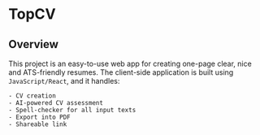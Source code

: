 # TopCV

## Overview

This project is an easy-to-use web app for creating one-page clear, nice and ATS-friendly resumes. The client-side application is built using `JavaScript/React`, and it handles:

```
- CV creation
- AI-powered CV assessment
- Spell-checker for all input texts
- Export into PDF
- Shareable link
```
